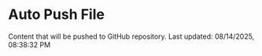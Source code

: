 # Auto Push File

Content that will be pushed to GitHub repository.
Last updated: 08/14/2025, 08:38:32 PM